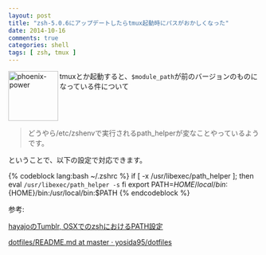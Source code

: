```yaml
---
layout: post
title: "zsh-5.0.6にアップデートしたらtmux起動時にパスがおかしくなった"
date: 2014-10-16
comments: true
categories: shell
tags: [ zsh, tmux ]
---
```

<img src="{{ root_url }}/images/more.png" alt="phoenix-power" align="left" width="100" height="100">tmuxとか起動すると、`$module_path`が前のバージョンのものになっている件について<!--more--><br clear="all">

> どうやら/etc/zshenvで実行されるpath_helperが変なことやっているようです。

ということで、以下の設定で対応できます。

{% codeblock lang:bash ~/.zshrc %}
if [ -x /usr/libexec/path_helper ]; then
    eval `/usr/libexec/path_helper -s`
fi
export PATH=${HOME}/local/bin:${HOME}/bin:/usr/local/bin:$PATH
{% endcodeblock %}

参考:

<a href="http://hayajo.tumblr.com/post/12281915216/osx-zsh-path" target="_blank">hayajoのTumblr, OSXでのzshにおけるPATH設定</a>

<a href="https://github.com/yosida95/dotfiles/blob/master/README.md" target="_blank">dotfiles/README.md at master · yosida95/dotfiles</a>

